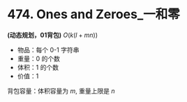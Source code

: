 # 474. Ones and Zeroes_一和零

**(动态规划，01背包)** $O(k(l+mn))$

- 物品：每个 0-1 字符串
- 重量：$0$ 的个数
- 体积：$1$ 的个数
- 价值：$1$

背包容量：体积容量为 $m$, 重量上限是 $n$
